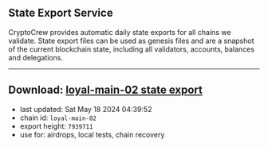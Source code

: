 ## State Export Service
CryptoCrew provides automatic daily state exports for all chains we validate. State export files can be used as genesis files and are a snapshot of the current blockchain state, including all validators, accounts, balances and delegations.

---
**Download: [loyal-main-02 state export](https://dl-eu2.ccvalidators.com/SERVICE/loyal/loyal-main-02_export_7939711.json)**
---

- last updated: Sat May 18 2024 04:39:52
- chain id: `loyal-main-02`
- export height: `7939711`
- use for: airdrops, local tests, chain recovery
